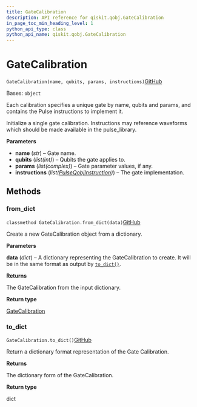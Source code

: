 ```yaml
---
title: GateCalibration
description: API reference for qiskit.qobj.GateCalibration
in_page_toc_min_heading_level: 1
python_api_type: class
python_api_name: qiskit.qobj.GateCalibration
---
```


# GateCalibration

<span id="qiskit.qobj.GateCalibration" />

`GateCalibration(name, qubits, params, instructions)`[GitHub](https://github.com/qiskit/qiskit/tree/stable/0.23/qiskit/qobj/qasm_qobj.py "view source code")

Bases: `object`

Each calibration specifies a unique gate by name, qubits and params, and contains the Pulse instructions to implement it.

Initialize a single gate calibration. Instructions may reference waveforms which should be made available in the pulse\_library.

**Parameters**

*   **name** (*str*) – Gate name.
*   **qubits** (*list(int)*) – Qubits the gate applies to.
*   **params** (*list(complex)*) – Gate parameter values, if any.
*   **instructions** (*list(*[*PulseQobjInstruction*](qiskit.qobj.PulseQobjInstruction "qiskit.qobj.PulseQobjInstruction")*)*) – The gate implementation.

## Methods

### from\_dict

<span id="qiskit.qobj.GateCalibration.from_dict" />

`classmethod GateCalibration.from_dict(data)`[GitHub](https://github.com/qiskit/qiskit/tree/stable/0.23/qiskit/qobj/qasm_qobj.py "view source code")

Create a new GateCalibration object from a dictionary.

**Parameters**

**data** (*dict*) – A dictionary representing the GateCalibration to create. It will be in the same format as output by [`to_dict()`](qiskit.qobj.GateCalibration#to_dict "qiskit.qobj.GateCalibration.to_dict").

**Returns**

The GateCalibration from the input dictionary.

**Return type**

[GateCalibration](qiskit.qobj.GateCalibration "qiskit.qobj.GateCalibration")

### to\_dict

<span id="qiskit.qobj.GateCalibration.to_dict" />

`GateCalibration.to_dict()`[GitHub](https://github.com/qiskit/qiskit/tree/stable/0.23/qiskit/qobj/qasm_qobj.py "view source code")

Return a dictionary format representation of the Gate Calibration.

**Returns**

The dictionary form of the GateCalibration.

**Return type**

dict


